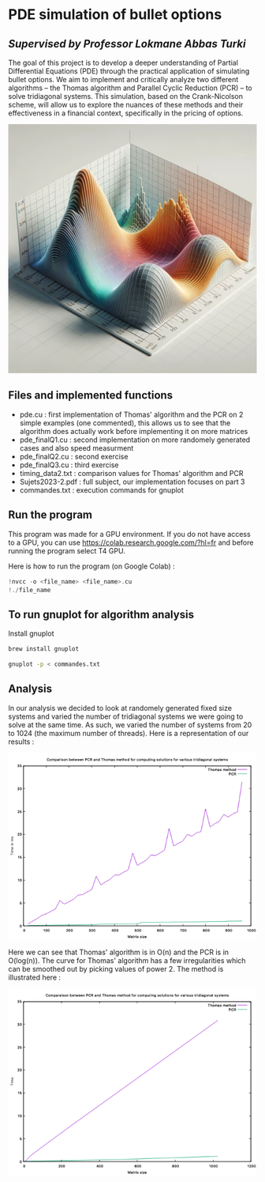 # PDE simulation of bullet options
## _Supervised by Professor Lokmane Abbas Turki_

The goal of this project is to develop a deeper understanding of Partial Differential Equations (PDE) through the practical application of simulating bullet options. We aim to implement and critically analyze two different algorithms – the Thomas algorithm and Parallel Cyclic Reduction (PCR) – to solve tridiagonal systems. This simulation, based on the Crank-Nicolson scheme, will allow us to explore the nuances of these methods and their effectiveness in a financial context, specifically in the pricing of options.

![PDE Model](pde.png)

## Files and implemented functions
- pde.cu : first implementation of Thomas' algorithm and the PCR on 2 simple examples (one commented), this allows us to see that the algorithm does actually work before implementing it on more matrices
- pde_finalQ1.cu : second implementation on more randomely generated cases and also speed measurment
- pde_finalQ2.cu : second exercise
- pde_finalQ3.cu : third exercise
- timing_data2.txt : comparison values for Thomas' algorithm and PCR
- Sujets2023-2.pdf : full subject, our implementation focuses on part 3
- commandes.txt : execution commands for gnuplot

## Run the program

This program was made for a GPU environment. If you do not have access to a GPU, you can use https://colab.research.google.com/?hl=fr and before running the program select T4 GPU.

Here is how to run the program (on Google Colab) : 
```c
!nvcc -o <file_name> <file_name>.cu
!./file_name
```

## To run gnuplot for algorithm analysis

Install gnuplot

```sh
brew install gnuplot
```
```sh
gnuplot -p < commandes.txt
```

## Analysis

In our analysis we decided to look at randomely generated fixed size systems and varied the number of tridiagonal systems we were going to solve at the same time. As such, we varied the number of systems from 20 to 1024 (the maximum number of threads).
Here is a representation of our results :

![Comparison betweeen PCR and Thomas' method](PCR_Thomas.png)

Here we can see that Thomas' algorithm is in O(n) and the PCR is in O(log(n)). 
The curve for Thomas' algorithm has a few irregularities which can be smoothed out by picking values of power 2. The method is illustrated here :

![Comparison betweeen PCR and Thomas' method (smooth)](PCR_Thomas2.png)
